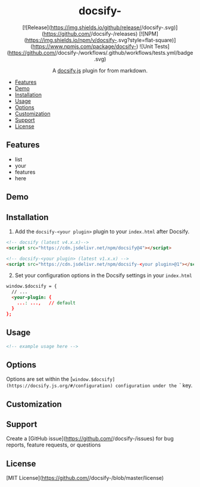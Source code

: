 <div align="center">

# docsify-<your plugin>

[![Release](https://img.shields.io/github/release/<your github username>/docsify-<your plugin>.svg)](https://github.com/<your github username>/docsify-<your plugin>/releases) [![NPM](https://img.shields.io/npm/v/docsify-<your plugin>.svg?style=flat-square)](https://www.npmjs.com/package/docsify-<your plugin>) ![Unit Tests](https://github.com/<your github username>/docsify-<your plugin>/workflows/.github/workflows/tests.yml/badge.svg)

A [docsify.js](https://docsify.js.org) plugin for <your plugins capabilities> from markdown.

</div>

- [Features](#features)
- [Demo](#demo)
- [Installation](#installation)
- [Usage](#usage)
- [Options](#options)
- [Customization](#customization)
- [Support](#support)
- [License](#license)

## Features

- list
- your
- features
- here

## Demo

## Installation

1. Add the `docsify-<your plugin>` plugin to your `index.html` after Docsify.

```html
<!-- docsify (latest v4.x.x)-->
<script src="https://cdn.jsdelivr.net/npm/docsify@4"></script>

<!-- docsify-<your plugin> (latest v1.x.x) -->
<script src="https://cdn.jsdelivr.net/npm/docsify-<your plugin>@1"></script>
```

2. Set your configuration options in the Docsify settings in your `index.html`

```html
window.$docsify = {
  // ...
  <your-plugin: {
    ...: ...,   // default
  }
};
```

## Usage

```markdown
<!-- example usage here -->
```

<!-- explain the usage -->

## Options

Options are set within the [`window.$docsify](https://docsify.js.org/#/configuration) configuration under the `<your plugin>` key.

## Customization

<!-- explain your plugins theme customisations here -->

## Support

Create a [GitHub issue](https://github.com/<your github username>/docsify-<your-plugin>/issues) for bug reports, feature requests, or questions

## License

[MIT License](https://github.com/<your github username>/docsify-<your-plugin>/blob/master/license)
